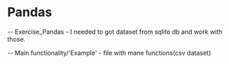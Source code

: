 # Pandas <br />

-- Exercise_Pandas -  I needed to got dataset from sqlite db and work with those. <br />

-- Main functionality/'Example' - file  with mane functions(csv dataset) <br />
